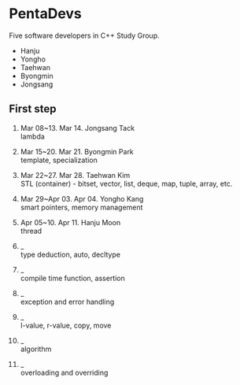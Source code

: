 # PentaDevs
Five software developers in C++ Study Group.  
- Hanju
- Yongho
- Taehwan
- Byongmin
- Jongsang

## First step

1. Mar 08~13. Mar 14. Jongsang Tack  
lambda

2. Mar 15~20. Mar 21. Byongmin Park  
template, specialization

3. Mar 22~27. Mar 28. Taehwan Kim  
STL (container) - bitset, vector, list, deque, map, tuple, array, etc.

4. Mar 29~Apr 03. Apr 04. Yongho Kang  
smart pointers, memory management

5. Apr 05~10. Apr 11. Hanju Moon  
thread

6. _  
type deduction, auto, decltype

7. _  
compile time function, assertion

8. _  
exception and error handling

9. _  
l-value, r-value, copy, move

10. _  
algorithm

11. _  
overloading and overriding
